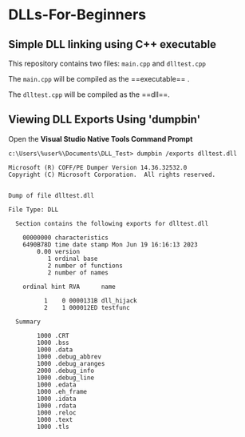# DLLs-For-Beginners

## Simple DLL linking using C++ executable


This repository contains two files: `main.cpp` and `dlltest.cpp`


The `main.cpp` will be compiled as the ==executable== .


The `dlltest.cpp` will be compiled as the ==dll==.



## Viewing DLL Exports Using **'dumpbin'**

Open the **Visual Studio Native Tools Command Prompt**
```
c:\Users\%user%\Documents\DLL_Test> dumpbin /exports dlltest.dll

Microsoft (R) COFF/PE Dumper Version 14.36.32532.0
Copyright (C) Microsoft Corporation.  All rights reserved.


Dump of file dlltest.dll

File Type: DLL

  Section contains the following exports for dlltest.dll

    00000000 characteristics
    6490B78D time date stamp Mon Jun 19 16:16:13 2023
        0.00 version
           1 ordinal base
           2 number of functions
           2 number of names

    ordinal hint RVA      name

          1    0 0000131B dll_hijack
          2    1 000012ED testfunc

  Summary

        1000 .CRT
        1000 .bss
        1000 .data
        1000 .debug_abbrev
        1000 .debug_aranges
        2000 .debug_info
        1000 .debug_line
        1000 .edata
        1000 .eh_frame
        1000 .idata
        1000 .rdata
        1000 .reloc
        1000 .text
        1000 .tls
```
